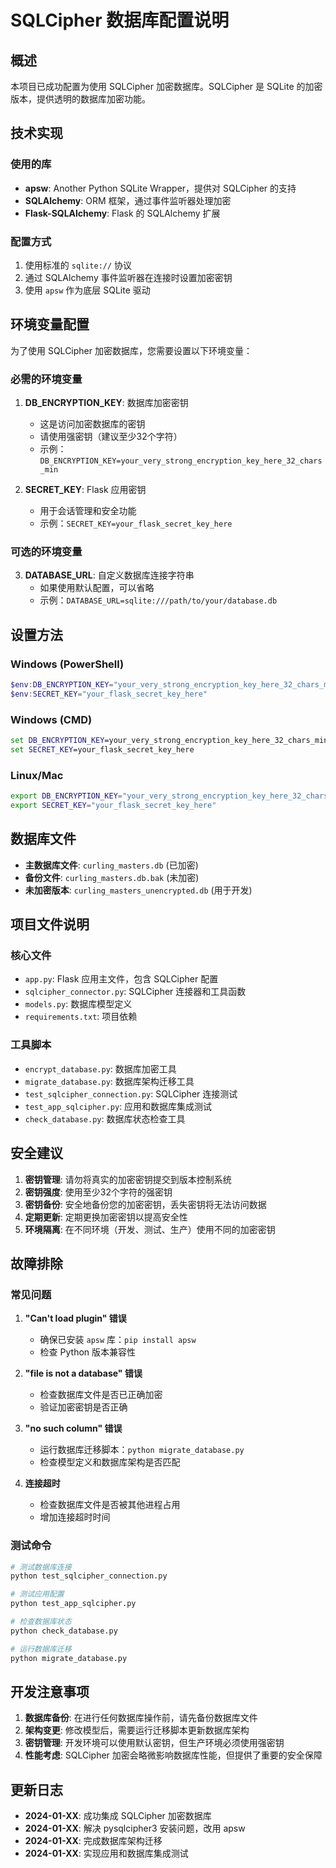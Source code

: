 # SQLCipher 数据库配置说明

## 概述

本项目已成功配置为使用 SQLCipher 加密数据库。SQLCipher 是 SQLite 的加密版本，提供透明的数据库加密功能。

## 技术实现

### 使用的库
- **apsw**: Another Python SQLite Wrapper，提供对 SQLCipher 的支持
- **SQLAlchemy**: ORM 框架，通过事件监听器处理加密
- **Flask-SQLAlchemy**: Flask 的 SQLAlchemy 扩展

### 配置方式
1. 使用标准的 `sqlite://` 协议
2. 通过 SQLAlchemy 事件监听器在连接时设置加密密钥
3. 使用 `apsw` 作为底层 SQLite 驱动

## 环境变量配置

为了使用 SQLCipher 加密数据库，您需要设置以下环境变量：

### 必需的环境变量

1. **DB_ENCRYPTION_KEY**: 数据库加密密钥
   - 这是访问加密数据库的密钥
   - 请使用强密钥（建议至少32个字符）
   - 示例：`DB_ENCRYPTION_KEY=your_very_strong_encryption_key_here_32_chars_min`

2. **SECRET_KEY**: Flask 应用密钥
   - 用于会话管理和安全功能
   - 示例：`SECRET_KEY=your_flask_secret_key_here`

### 可选的环境变量

3. **DATABASE_URL**: 自定义数据库连接字符串
   - 如果使用默认配置，可以省略
   - 示例：`DATABASE_URL=sqlite:///path/to/your/database.db`

## 设置方法

### Windows (PowerShell)
```powershell
$env:DB_ENCRYPTION_KEY="your_very_strong_encryption_key_here_32_chars_min"
$env:SECRET_KEY="your_flask_secret_key_here"
```

### Windows (CMD)
```cmd
set DB_ENCRYPTION_KEY=your_very_strong_encryption_key_here_32_chars_min
set SECRET_KEY=your_flask_secret_key_here
```

### Linux/Mac
```bash
export DB_ENCRYPTION_KEY="your_very_strong_encryption_key_here_32_chars_min"
export SECRET_KEY="your_flask_secret_key_here"
```

## 数据库文件

- **主数据库文件**: `curling_masters.db` (已加密)
- **备份文件**: `curling_masters.db.bak` (未加密)
- **未加密版本**: `curling_masters_unencrypted.db` (用于开发)

## 项目文件说明

### 核心文件
- `app.py`: Flask 应用主文件，包含 SQLCipher 配置
- `sqlcipher_connector.py`: SQLCipher 连接器和工具函数
- `models.py`: 数据库模型定义
- `requirements.txt`: 项目依赖

### 工具脚本
- `encrypt_database.py`: 数据库加密工具
- `migrate_database.py`: 数据库架构迁移工具
- `test_sqlcipher_connection.py`: SQLCipher 连接测试
- `test_app_sqlcipher.py`: 应用和数据库集成测试
- `check_database.py`: 数据库状态检查工具

## 安全建议

1. **密钥管理**: 请勿将真实的加密密钥提交到版本控制系统
2. **密钥强度**: 使用至少32个字符的强密钥
3. **密钥备份**: 安全地备份您的加密密钥，丢失密钥将无法访问数据
4. **定期更新**: 定期更换加密密钥以提高安全性
5. **环境隔离**: 在不同环境（开发、测试、生产）使用不同的加密密钥

## 故障排除

### 常见问题

1. **"Can't load plugin" 错误**
   - 确保已安装 `apsw` 库：`pip install apsw`
   - 检查 Python 版本兼容性

2. **"file is not a database" 错误**
   - 检查数据库文件是否已正确加密
   - 验证加密密钥是否正确

3. **"no such column" 错误**
   - 运行数据库迁移脚本：`python migrate_database.py`
   - 检查模型定义和数据库架构是否匹配

4. **连接超时**
   - 检查数据库文件是否被其他进程占用
   - 增加连接超时时间

### 测试命令

```bash
# 测试数据库连接
python test_sqlcipher_connection.py

# 测试应用配置
python test_app_sqlcipher.py

# 检查数据库状态
python check_database.py

# 运行数据库迁移
python migrate_database.py
```

## 开发注意事项

1. **数据库备份**: 在进行任何数据库操作前，请先备份数据库文件
2. **架构变更**: 修改模型后，需要运行迁移脚本更新数据库架构
3. **密钥管理**: 开发环境可以使用默认密钥，但生产环境必须使用强密钥
4. **性能考虑**: SQLCipher 加密会略微影响数据库性能，但提供了重要的安全保障

## 更新日志

- **2024-01-XX**: 成功集成 SQLCipher 加密数据库
- **2024-01-XX**: 解决 pysqlcipher3 安装问题，改用 apsw
- **2024-01-XX**: 完成数据库架构迁移
- **2024-01-XX**: 实现应用和数据库集成测试
